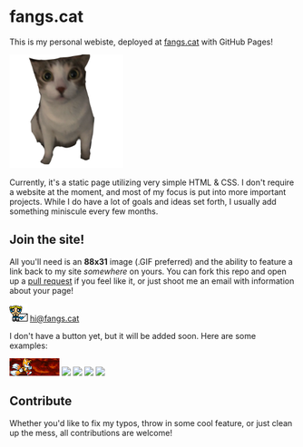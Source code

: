 # fangs.cat


This is my personal webiste, deployed at [fangs.cat](https://fangs.cat/) with GitHub Pages!

<img src="imgs/nonitp.png" height="200px">

Currently, it's a static page utilizing very simple HTML & CSS. I don't require a website at the moment, and most of my focus is put into more important projects. While I do have a lot of goals and ideas set forth, I usually add something miniscule every few months.


## Join the site!

All you'll need is an **88x31** image (.GIF preferred) and the ability to feature a link back to my site _somewhere_ on yours. You can fork this repo and open up a [pull request](https://github.com/catfxngs/fangs.cat/pulls) if you feel like it, or just shoot me an email with information about your page!

<img src="imgs/ppgmail.webp"> [hi@fangs.cat](mailto:hi@fangs.cat)

I don't have a button yet, but it will be added soon. Here are some examples:

<img src="imgs/buttons/sonicstadium.gif"> <img src="https://cyber.dabamos.de/88x31/archlinux.gif"> <img src="https://cyber.dabamos.de/88x31/segagendevring.gif"> <img src="https://cyber.dabamos.de/88x31/cinnamonoll.gif"> <img src="https://cyber.dabamos.de/88x31/tohell.gif">

## Contribute

Whether you'd like to fix my typos, throw in some cool feature, or just clean up the mess, all contributions are welcome!
